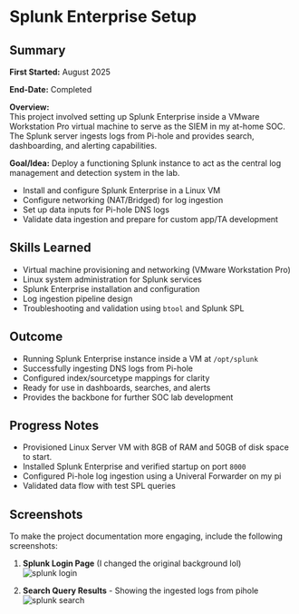 # Splunk Enterprise Setup  
## Summary
**First Started:** August 2025  

**End-Date:** Completed  

**Overview:**  
This project involved setting up Splunk Enterprise inside a VMware Workstation Pro virtual machine to serve as the SIEM in my at-home SOC. The Splunk server ingests logs from Pi-hole and provides search, dashboarding, and alerting capabilities.  

**Goal/Idea:** Deploy a functioning Splunk instance to act as the central log management and detection system in the lab.  
- Install and configure Splunk Enterprise in a Linux VM  
- Configure networking (NAT/Bridged) for log ingestion  
- Set up data inputs for Pi-hole DNS logs  
- Validate data ingestion and prepare for custom app/TA development  

## Skills Learned
- Virtual machine provisioning and networking (VMware Workstation Pro)  
- Linux system administration for Splunk services  
- Splunk Enterprise installation and configuration  
- Log ingestion pipeline design  
- Troubleshooting and validation using `btool` and Splunk SPL  

## Outcome
- Running Splunk Enterprise instance inside a VM at `/opt/splunk`  
- Successfully ingesting DNS logs from Pi-hole  
- Configured index/sourcetype mappings for clarity  
- Ready for use in dashboards, searches, and alerts  
- Provides the backbone for further SOC lab development  

## Progress Notes
- Provisioned Linux Server VM with 8GB of RAM and 50GB of disk space to start.  
- Installed Splunk Enterprise and verified startup on port `8000`  
- Configured Pi-hole log ingestion using a Univeral Forwarder on my pi  
- Validated data flow with test SPL queries  

## Screenshots
To make the project documentation more engaging, include the following screenshots:  

1. **Splunk Login Page** (I changed the original background lol)   
![splunk login](images/splunk-login)

3. **Search Query Results** - Showing the ingested logs from pihole
![splunk search](images/pihole-logs)
